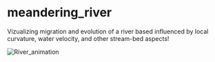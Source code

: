 # meandering_river
 Vizualizing migration and evolution of a river based influenced by local curvature, water velocity, and other stream-bed aspects!
 
![River_animation](https://github.com/tanvidc/meandering_river/blob/master/imagees/river.gif)

